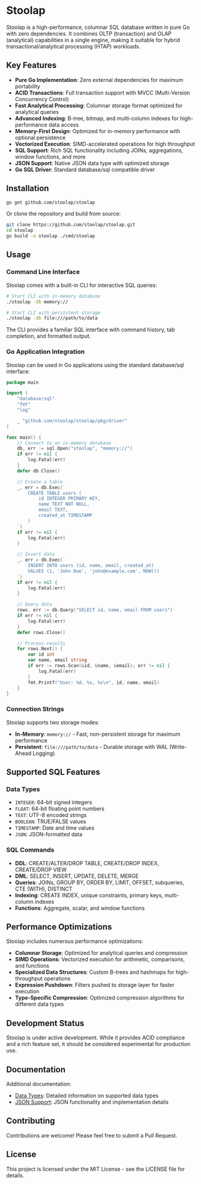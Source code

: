 # Stoolap

Stoolap is a high-performance, columnar SQL database written in pure Go with zero dependencies. It combines OLTP (transaction) and OLAP (analytical) capabilities in a single engine, making it suitable for hybrid transactional/analytical processing (HTAP) workloads.

## Key Features

- **Pure Go Implementation**: Zero external dependencies for maximum portability
- **ACID Transactions**: Full transaction support with MVCC (Multi-Version Concurrency Control)
- **Fast Analytical Processing**: Columnar storage format optimized for analytical queries
- **Advanced Indexing**: B-tree, bitmap, and multi-column indexes for high-performance data access
- **Memory-First Design**: Optimized for in-memory performance with optional persistence
- **Vectorized Execution**: SIMD-accelerated operations for high throughput
- **SQL Support**: Rich SQL functionality including JOINs, aggregations, window functions, and more
- **JSON Support**: Native JSON data type with optimized storage
- **Go SQL Driver**: Standard database/sql compatible driver

## Installation

```bash
go get github.com/stoolap/stoolap
```

Or clone the repository and build from source:

```bash
git clone https://github.com/stoolap/stoolap.git
cd stoolap
go build -o stoolap ./cmd/stoolap
```

## Usage

### Command Line Interface

Stoolap comes with a built-in CLI for interactive SQL queries:

```bash
# Start CLI with in-memory database
./stoolap -db memory://

# Start CLI with persistent storage
./stoolap -db file:///path/to/data
```

The CLI provides a familiar SQL interface with command history, tab completion, and formatted output.

### Go Application Integration

Stoolap can be used in Go applications using the standard database/sql interface:

```go
package main

import (
	"database/sql"
	"fmt"
	"log"

	_ "github.com/stoolap/stoolap/pkg/driver"
)

func main() {
	// Connect to an in-memory database
	db, err := sql.Open("stoolap", "memory://")
	if err != nil {
		log.Fatal(err)
	}
	defer db.Close()

	// Create a table
	_, err = db.Exec(`
		CREATE TABLE users (
			id INTEGER PRIMARY KEY,
			name TEXT NOT NULL,
			email TEXT,
			created_at TIMESTAMP
		)
	`)
	if err != nil {
		log.Fatal(err)
	}

	// Insert data
	_, err = db.Exec(`
		INSERT INTO users (id, name, email, created_at)
		VALUES (1, 'John Doe', 'john@example.com', NOW())
	`)
	if err != nil {
		log.Fatal(err)
	}

	// Query data
	rows, err := db.Query("SELECT id, name, email FROM users")
	if err != nil {
		log.Fatal(err)
	}
	defer rows.Close()

	// Process results
	for rows.Next() {
		var id int
		var name, email string
		if err := rows.Scan(&id, &name, &email); err != nil {
			log.Fatal(err)
		}
		fmt.Printf("User: %d, %s, %s\n", id, name, email)
	}
}
```

### Connection Strings

Stoolap supports two storage modes:

- **In-Memory**: `memory://` - Fast, non-persistent storage for maximum performance
- **Persistent**: `file:///path/to/data` - Durable storage with WAL (Write-Ahead Logging)

## Supported SQL Features

### Data Types

- `INTEGER`: 64-bit signed integers
- `FLOAT`: 64-bit floating point numbers
- `TEXT`: UTF-8 encoded strings
- `BOOLEAN`: TRUE/FALSE values
- `TIMESTAMP`: Date and time values
- `JSON`: JSON-formatted data

### SQL Commands

- **DDL**: CREATE/ALTER/DROP TABLE, CREATE/DROP INDEX, CREATE/DROP VIEW
- **DML**: SELECT, INSERT, UPDATE, DELETE, MERGE
- **Queries**: JOINs, GROUP BY, ORDER BY, LIMIT, OFFSET, subqueries, CTE (WITH), DISTINCT
- **Indexing**: CREATE INDEX, unique constraints, primary keys, multi-column indexes
- **Functions**: Aggregate, scalar, and window functions

## Performance Optimizations

Stoolap includes numerous performance optimizations:

- **Columnar Storage**: Optimized for analytical queries and compression
- **SIMD Operations**: Vectorized execution for arithmetic, comparisons, and functions
- **Specialized Data Structures**: Custom B-trees and hashmaps for high-throughput operations
- **Expression Pushdown**: Filters pushed to storage layer for faster execution
- **Type-Specific Compression**: Optimized compression algorithms for different data types

## Development Status

Stoolap is under active development. While it provides ACID compliance and a rich feature set, it should be considered experimental for production use.

## Documentation

Additional documentation:

- [Data Types](docs/DATA_TYPES.md): Detailed information on supported data types
- [JSON Support](docs/JSON_SUPPORT.md): JSON functionality and implementation details

## Contributing

Contributions are welcome! Please feel free to submit a Pull Request.

## License

This project is licensed under the MIT License - see the LICENSE file for details.